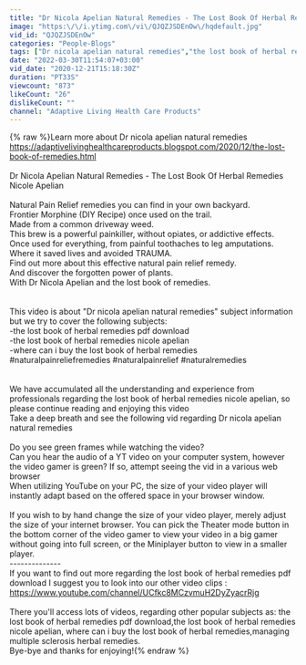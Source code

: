 ```yaml
---
title: "Dr Nicola Apelian Natural Remedies - The Lost Book Of Herbal Remedies Nicole Apelian"
image: "https:\/\/i.ytimg.com\/vi\/QJQZJSDEnOw\/hqdefault.jpg"
vid_id: "QJQZJSDEnOw"
categories: "People-Blogs"
tags: ["Dr nicola apelian natural remedies","the lost book of herbal remedies pdf download","the lost book of herbal remedies nicole apelian"]
date: "2022-03-30T11:54:07+03:00"
vid_date: "2020-12-21T15:18:30Z"
duration: "PT33S"
viewcount: "873"
likeCount: "26"
dislikeCount: ""
channel: "Adaptive Living Health Care Products"
---
```

{% raw %}Learn more about Dr nicola apelian natural remedies <a rel="nofollow" target="blank" href="https://adaptivelivinghealthcareproducts.blogspot.com/2020/12/the-lost-book-of-remedies.html">https://adaptivelivinghealthcareproducts.blogspot.com/2020/12/the-lost-book-of-remedies.html</a><br /><br />Dr Nicola Apelian Natural Remedies - The Lost Book Of Herbal Remedies Nicole Apelian <br /><br />Natural Pain Relief remedies you can find in your own backyard.<br />Frontier Morphine (DIY Recipe) once used on the trail.<br />Made from a common driveway weed.<br />This brew is a powerful painkiller, without opiates, or addictive effects.<br />Once used for everything, from painful toothaches to leg amputations.<br />Where it saved lives and avoided TRAUMA. <br />Find out more about this effective natural pain relief remedy.<br />And discover the forgotten power of plants.<br />With Dr Nicola Apelian and the lost book of remedies.<br /><br /><br />This video is about &quot;Dr nicola apelian natural remedies&quot; subject information but we   try to cover the following subjects:<br />-the lost book of herbal remedies pdf download <br />-the lost book of herbal remedies nicole apelian <br />-where can i buy the lost book of herbal remedies<br />#naturalpainreliefremedies #naturalpainrelief #naturalremedies<br /><br /><br />We have accumulated all the understanding and experience from professionals regarding the lost book of herbal remedies nicole apelian, so please continue reading and enjoying this video <br />Take a deep breath and see the following vid regarding Dr nicola apelian natural remedies <br /><br />Do you see green frames while watching the video?<br />Can you hear the audio of a YT video on your computer system, however the video gamer is green? If so, attempt seeing the vid in a various web browser<br />When utilizing YouTube on your PC, the size of your video player will instantly adapt based on the offered space in your browser window.<br /><br />If you wish to by hand change the size of your video player, merely adjust the size of your internet browser. You can pick the Theater mode button in the bottom corner of the video gamer to view your video in a big gamer without going into full screen, or the Miniplayer button to view in a smaller player. <br />--------------<br />If you want to find out more regarding the lost book of herbal remedies pdf download I suggest you to look into our other video clips : <a rel="nofollow" target="blank" href="https://www.youtube.com/channel/UCfkc8MCzvmuH2DyZyacrRjg">https://www.youtube.com/channel/UCfkc8MCzvmuH2DyZyacrRjg</a><br /><br />There you'll access lots of videos, regarding other popular subjects as: the lost book of herbal remedies pdf download,the lost book of herbal remedies nicole apelian, where can i buy the lost book of herbal remedies,managing multiple sclerosis herbal remedies.<br /> Bye-bye and thanks for enjoying!{% endraw %}
